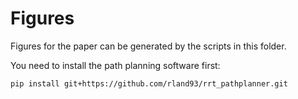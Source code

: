 # Figures

Figures for the paper can be generated by the scripts in this folder.

You need to install the path planning software first:

```
pip install git+https://github.com/rland93/rrt_pathplanner.git
```